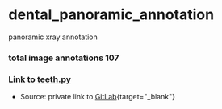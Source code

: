 # dental_panoramic_annotation
panoramic xray annotation

### total image annotations 107
### Link to [teeth.py](https://github.com/er1czz/dental_panoramic_annotation/blob/443fef6d71ac13c6de851a70cc7b1d7e433a06ae/teeth.py)
- Source: private link to [GitLab](https://gitlab.healthcareit.net/ArtificialIntelligence/maskrcnn/-/blob/master/samples/teeth/teeth.py){target="_blank"}
